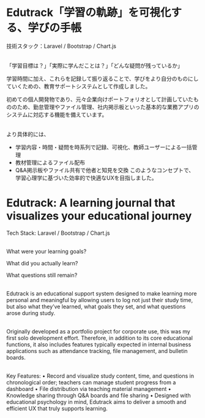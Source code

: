 # Edutrack「学習の軌跡」を可視化する、学びの手帳
技術スタック：Laravel / Bootstrap / Chart.js</p>
<br>
「学習目標は？」「実際に学んだことは？」「どんな疑問が残っているか」</p>
学習時間に加え、これらを記録して振り返ることで、学びをより自分のものにしていくための、教育サポートシステムとして作成しました。</p>

初めての個人開発物であり、元々企業向けポートフォリオとして計画していたもののため、勤怠管理やファイル管理、社内掲示板といった基本的な業務アプリのシステムに対応する機能を備えています。</p>
<br>
より具体的には、
- 学習内容・時間・疑問を時系列で記録、可視化、教師ユーザーによる一括管理
- 教材管理によるファイル配布
- Q&A掲示板やファイル共有で他者と知見を交換
このようなコンセプトで、学習心理学に基づいた効率的で快適なUXを目指しました。

# Edutrack: A learning journal that visualizes your educational journey
Tech Stack: Laravel / Bootstrap / Chart.js</p>
<br>
What were your learning goals?</p>
What did you actually learn?</p>
What questions still remain?</p>
<br>
Edutrack is an educational support system designed to make learning more personal and meaningful by allowing users to log not just their study time, but also what they’ve learned, what goals they set, and what questions arose during study.</p>
<br>
Originally developed as a portfolio project for corporate use, this was my first solo development effort. Therefore, in addition to its core educational functions, it also includes features typically expected in internal business applications such as attendance tracking, file management, and bulletin boards.</p>
<br>
Key Features:
•	Record and visualize study content, time, and questions in chronological order; teachers can manage student progress from a dashboard
•	File distribution via teaching material management
•	Knowledge sharing through Q&A boards and file sharing
•	Designed with educational psychology in mind, Edutrack aims to deliver a smooth and efficient UX that truly supports learning.

